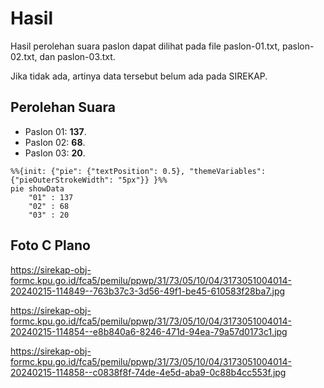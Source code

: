 # Hasil

Hasil perolehan suara paslon dapat dilihat pada file paslon-01.txt, paslon-02.txt, dan paslon-03.txt.

Jika tidak ada, artinya data tersebut belum ada pada SIREKAP.

## Perolehan Suara

 * Paslon 01: **137**.
 * Paslon 02: **68**.
 * Paslon 03: **20**.

```mermaid
%%{init: {"pie": {"textPosition": 0.5}, "themeVariables": {"pieOuterStrokeWidth": "5px"}} }%%
pie showData
    "01" : 137
    "02" : 68
    "03" : 20
```
## Foto C Plano

https://sirekap-obj-formc.kpu.go.id/fca5/pemilu/ppwp/31/73/05/10/04/3173051004014-20240215-114849--763b37c3-3d56-49f1-be45-610583f28ba7.jpg

https://sirekap-obj-formc.kpu.go.id/fca5/pemilu/ppwp/31/73/05/10/04/3173051004014-20240215-114854--e8b840a6-8246-471d-94ea-79a57d0173c1.jpg

https://sirekap-obj-formc.kpu.go.id/fca5/pemilu/ppwp/31/73/05/10/04/3173051004014-20240215-114858--c0838f8f-74de-4e5d-aba9-0c88b4cc553f.jpg
